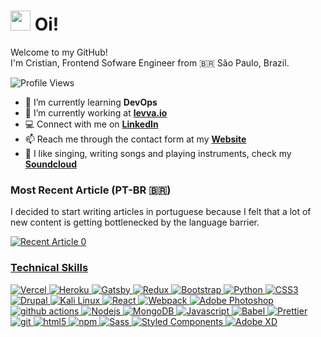 <h1><img src="https://emojis.slackmojis.com/emojis/images/1597609813/10031/60fps_parrot.gif?1597609813" width="32"/> Oi! </h1>

<!--**CristianMacedo/cristianmacedo** is a ✨ _special_ ✨ repository because its `README.md` (this file) appears on your GitHub profile.-->

<p> 
Welcome to my GitHub!
</br>
I'm Cristian, Frontend Sofware Engineer from 🇧🇷 São Paulo, Brazil.
</p>

<p>
  <img alt="Profile Views" src="https://komarev.com/ghpvc/?username=cristianmacedo&style=flat-square"/>
</p>

- 🌱 I’m currently learning **DevOps**
- 💛 I’m currently working at **[levva.io]**
- 💻 Connect with me on **[LinkedIn]**
- 📫 Reach me through the contact form at my **[Website]**
- 🎸 I like singing, writing songs and playing instruments, check my **[Soundcloud]**


<!--
- 👯 I’m looking to collaborate on ...
- 🤔 I’m looking for help with ...
- 💬 Ask me about ...
- 📫 How to reach me: ...
- ⚡ Fun fact: ...
-->

<h3>Most Recent Article (PT-BR 🇧🇷)</h3>
<p>I decided to start writing articles in portuguese because I felt that a lot of new content is getting bottlenecked by the language barrier.</p>
<a target="_blank" href="https://github-readme-medium-recent-article.vercel.app/medium/@cristianmacedo/0"><img src="https://github-readme-medium-recent-article.vercel.app/medium/@cristianmacedo/0" alt="Recent Article 0">

<h3>Technical Skills</h3>
<p>
  <img alt="Vercel" src="https://img.shields.io/badge/-Vercel-000000?style=flat-square&logo=vercel&logoColor=white" />
  <img alt="Heroku" src="https://img.shields.io/badge/-Heroku-430098?style=flat-square&logo=heroku&logoColor=white" />
  <img alt="Gatsby" src="https://img.shields.io/badge/-Gatsby-663399?style=flat-square&logo=gatsby&logoColor=white" />
  <img alt="Redux" src="https://img.shields.io/badge/-Redux-764ABC?style=flat-square&logo=redux&logoColor=white" />
  <img alt="Bootstrap" src="https://img.shields.io/badge/-Bootstrap-7952B3?style=flat-square&logo=bootstrap&logoColor=white" />
  <img alt="Python" src="https://img.shields.io/badge/-Python-3776AB?style=flat-square&logo=python&logoColor=white" />
  <img alt="CSS3" src="https://img.shields.io/badge/-CSS3-1572B6?style=flat-square&logo=css3&logoColor=white" /> 
  <img alt="Drupal" src="https://img.shields.io/badge/-Drupal-1572B6?style=flat-square&logo=drupal&logoColor=white" />
  <img alt="Kali Linux" src="https://img.shields.io/badge/-Kali_Linux-557C94?style=flat-square&logo=kali-linux&logoColor=white" />
  <img alt="React" src="https://img.shields.io/badge/-React-45b8d8?style=flat-square&logo=react&logoColor=white" />
  <img alt="Webpack" src="https://img.shields.io/badge/-Webpack-8DD6F9?style=flat-square&logo=webpack&logoColor=white" />
  <img alt="Adobe Photoshop" src="https://img.shields.io/badge/-Adobe_Photoshop-31A8FF?style=flat-square&logo=adobe-photoshop&logoColor=white" />
  <img alt="github actions" src="https://img.shields.io/badge/-Github_Actions-2088FF?style=flat-square&logo=github-actions&logoColor=white" />
  <img alt="Nodejs" src="https://img.shields.io/badge/-Nodejs-339933?style=flat-square&logo=node-dot-js&logoColor=white" />
  <img alt="MongoDB" src="https://img.shields.io/badge/-MongoDB-13aa52?style=flat-square&logo=mongodb&logoColor=white" />
  <img alt="Javascript" src="https://img.shields.io/badge/-Javascript-f7df1e?style=flat-square&logo=Javascript&logoColor=white" />
  <img alt="Babel" src="https://img.shields.io/badge/-Babel-f9dc3e?style=flat-square&logo=Babel&logoColor=white" />
  <img alt="Prettier" src="https://img.shields.io/badge/-Prettier-F7B93E?style=flat-square&logo=prettier&logoColor=white" />
  <img alt="git" src="https://img.shields.io/badge/-Git-F05032?style=flat-square&logo=git&logoColor=white" />
  <img alt="html5" src="https://img.shields.io/badge/-HTML5-E34F26?style=flat-square&logo=html5&logoColor=white" />
  <img alt="npm" src="https://img.shields.io/badge/-NPM-CB3837?style=flat-square&logo=npm&logoColor=white" />
  <img alt="Sass" src="https://img.shields.io/badge/-Sass-CC6699?style=flat-square&logo=sass&logoColor=white" />
  <img alt="Styled Components" src="https://img.shields.io/badge/-Styled_Components-db7092?style=flat-square&logo=styled-components&logoColor=white" />
  <img alt="Adobe XD" src="https://img.shields.io/badge/-Adobe_XD-FF61F6?style=flat-square&logo=adobe-xd&logoColor=white" />
</p>


[levva.io]: https://levva.io "Levva.io Website"
[ibm]: https://github.com/IBM "IBM Github Home"
[soundcloud]: https://soundcloud.com/cristianmacedo "Cristian Macedo Soundcloud"
[linkedin]: https://www.linkedin.com/in/cristian-macedo "Cristian Macedo LinkedIn"
[website]: https://www.cristianmacedo.com "Cristian Macedo Portofolio"
